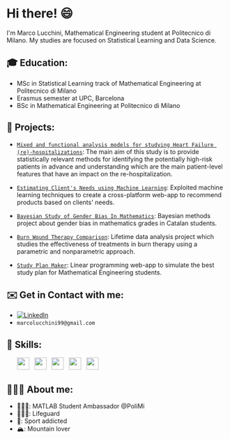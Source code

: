 # Hi there! 😄

I'm Marco Lucchini, Mathematical Engineering student at Politecnico di Milano. My studies are focused on Statistical Learning and Data Science.

## 🎓 **Education:**

- MSc in Statistical Learning track of Mathematical Engineering at Politecnico di Milano
- Erasmus semester at UPC, Barcelona
- BSc in Mathematical Engineering at Politecnico di Milano

## 🔨 **Projects:**

- [`Mixed and functional analysis models for studying
Heart Failure (re)-hospitalizations`](https://github.com/marcolucchini/Heart-Failure-re-hospitalizations): The main aim of this study is to provide statistically relevant methods for identifying the potentially high-risk patients in advance and understanding which are the main patient-level features that have an impact on the re-hospitalization.

- [`Estimating Client's Needs using Machine Learning`](https://github.com/marcolucchini/Fintech-Project): Exploited machine learning techniques to create a cross-platform web-app to recommend products based on clients' needs.

- [`Bayesian Study of Gender Bias In Mathematics`](https://github.com/marcolucchini/Bayesian-Study-of-Gender-Bias-In-Mathematics): Bayesian methods project about gender bias in mathematics grades in Catalan students.

- [`Burn Wound Therapy Comparison`](https://github.com/marcolucchini/Burn-Wound-Therapy-Comparison): Lifetime data analysis project which studies the effectiveness of treatments in burn therapy using a parametric and nonparametric approach.

- [`Study Plan Maker`](https://github.com/marcolucchini/Study-Plan-Maker): Linear programming web-app to simulate the best study plan for Mathematical Engineering students.

## ✉️ **Get in Contact with me:**

- [![LinkedIn](https://img.shields.io/badge/-LinkedIn-blue?style=flat&logo=Linkedin&logoColor=white)](https://www.linkedin.com/in/marco-lucchini-294801218/)
- `marcolucchini99@gmail.com`

## 🚀 **Skills:**

<ul>
        <img src='https://cdn.jsdelivr.net/gh/devicons/devicon/icons/python/python-original.svg' height='28'>  &nbsp 
        <img src='https://cdn.jsdelivr.net/gh/devicons/devicon/icons/r/r-original.svg' height='28'> &nbsp
        <img src='https://cdn.jsdelivr.net/gh/devicons/devicon/icons/matlab/matlab-original.svg' height='28'>  &nbsp
        <img src='https://cdn.jsdelivr.net/gh/devicons/devicon/icons/c/c-original.svg' height='28'>  &nbsp 
        <img src='https://cdn.jsdelivr.net/gh/devicons/devicon/icons/cplusplus/cplusplus-original.svg' height='28'>  &nbsp 
</ul>

## 🙋🏼‍♂️ **About me:**

- 👨🏻‍💻: MATLAB Student Ambassador @PoliMi
- 🏊🏻‍♂️: Lifeguard
- 🏐: Sport addicted
- 🏔: Mountain lover




<!--
**marcolucchini/marcolucchini** is a ✨ _special_ ✨ repository because its `README.md` (this file) appears on your GitHub profile.

Here are some ideas to get you started:

- 🔭 I’m currently working on ...
- 🌱 I’m currently learning ...
- 👯 I’m looking to collaborate on ...
- 🤔 I’m looking for help with ...
- 💬 Ask me about ...
- 📫 How to reach me: ...
- 😄 Pronouns: ...
- ⚡ Fun fact: ...
-->

